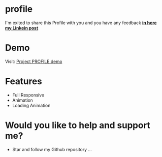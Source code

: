 # profile
 I'm exited to share this Profile with you and you have any feedback [**in here my Linkein post**](https://www.linkedin.com/in/marouf-ebrahimi-7b6312237)

 # Demo
 Visit: [Project PROFILE demo](https://maroufebrahimi.github.io/fm_profile/)
 
 
# Features
* Full Responsive
* Animation
* Loading Animation

# Would you like to help and support me?
* Star and follow my Github repository
...

